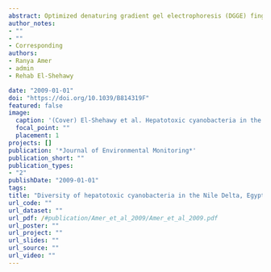```yaml
---
abstract: Optimized denaturing gradient gel electrophoresis (DGGE) fingerprinting and real-time PCR were performed to identify and quantify the potential hepatotoxic microcystin- and nodularin-producing cyanobacteria present in freshwater samples collected during different seasons at three different sites from the Nile River Delta. The combined use of molecular gene markers (targeting the aminotransferase domain of the hepatotoxin synthetase modules and the 16S rRNA gene) and light microscopy demonstrated the dominance of different freshwater Microcystis phylotypes, including the potential hepatotoxin producers M. wesenbergii and M. aeruginosa, several Synechococcus and Cyanobium phylotypes, as well as the presence of Nodularia spumigena and Cylindrospermopsis raciborskii in the samples "collected during summer 2006 and winter 2007". Certain seasonal changes (summer and winter) in Microcystis microdiversity were detected. Real-time PCR revealed no difference in the quantities of potential hepatotoxin-producing cyanobacterial communities between summer and winter, but did show differences between the three sampling sites investigated. The expression of the aminotransferase domain analyzed by DGGE fingerprinting demonstrated that all Microcystis phylotypes present in the samples might have been active at the time of the sampling. Statistical analysis showed a significant effect of TP, and not TN, on the relative abundance of the potentially hepatotoxic cyanobacterial community.
author_notes:
- ""
- ""
- Corresponding
authors:
- Ranya Amer
- admin
- Rehab El-Shehawy

date: "2009-01-01"
doi: "https://doi.org/10.1039/B814319F"
featured: false
image:
  caption: '(Cover) El-Shehawy et al. Hepatotoxic cyanobacteria in the Nile Delta'
  focal_point: ""
  placement: 1
projects: []
publication: '*Journal of Environmental Monitoring*'
publication_short: ""
publication_types:
- "2"
publishDate: "2009-01-01"
tags:
title: "Diversity of hepatotoxic cyanobacteria in the Nile Delta, Egypt"
url_code: ""
url_dataset: ""
url_pdf: /#publication/Amer_et_al_2009/Amer_et_al_2009.pdf
url_poster: ""
url_project: ""
url_slides: ""
url_source: ""
url_video: ""
---
```


